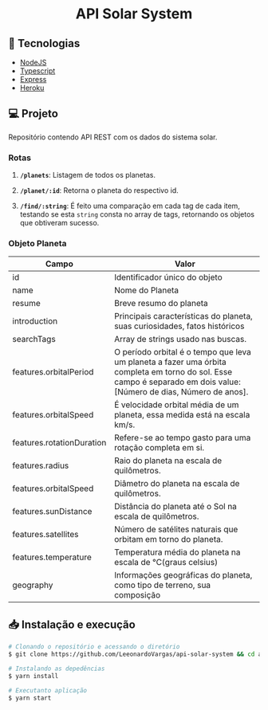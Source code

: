 <h1 align="center">
  API Solar System
</h1>

## :rocket: Tecnologias

-  [NodeJS](https://nodejs.org/en/)
-  [Typescript](https://www.typescriptlang.org/)
-  [Express](https://expressjs.com/pt-br/)
-  [Heroku](https://www.heroku.com/)

## 💻 Projeto

Repositório contendo API REST com os dados do sistema solar.

### Rotas

1.  **`/planets`**: Listagem de todos os planetas.

2.  **`/planet/:id`**: Retorna o planeta do respectivo id.

3.  **`/find/:string`**: É feito uma comparação em cada tag de cada item, testando se esta `string` consta no array de tags, retornando os objetos que obtiveram sucesso.

### Objeto Planeta

| Campo | Valor |
|-------|--------|
| id                        | Identificador único do objeto |
| name                      | Nome do Planeta  |
| resume                    | Breve resumo do planeta |
| introduction              | Principais características do planeta, suas curiosidades, fatos históricos |
| searchTags                | Array de strings usado nas buscas. |
| features.orbitalPeriod    | O período orbital é o tempo que leva um planeta a fazer uma órbita completa em torno do sol. Esse campo é separado em dois value: [Número de dias, Número de anos].  |
| features.orbitalSpeed     | É velocidade orbital média de um planeta, essa medida está na escala km/s. |
| features.rotationDuration | Refere-se ao tempo gasto para uma rotação completa em si. |
| features.radius           | Raio do planeta na escala de quilômetros. |
| features.orbitalSpeed     | Diâmetro do planeta na escala de quilômetros. |
| features.sunDistance      | Distância do planeta até o Sol na escala de quilômetros. |
| features.satellites       | Número de satélites naturais que orbitam em torno do planeta. |
| features.temperature      | Temperatura média do planeta na escala de °C(graus celsius) |
| geography                 | Informações geográficas do planeta, como tipo de terreno, sua composição |


## 📥 Instalação e execução

```bash
# Clonando o repositório e acessando o diretório
$ git clone https://github.com/LeeonardoVargas/api-solar-system && cd api-solar-system

# Instalando as depedências
$ yarn install

# Executanto aplicação
$ yarn start
```

